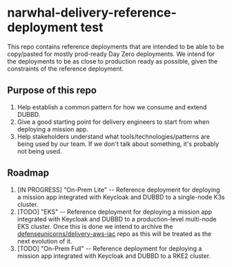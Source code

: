 # narwhal-delivery-reference-deployment test

This repo contains reference deployments that are intended to be able to be copy/pasted for mostly prod-ready Day Zero deployments. We intend for the deployments to be as close to production ready as possible, given the constraints of the reference deployment.

## Purpose of this repo

1. Help establish a common pattern for how we consume and extend DUBBD.
2. Give a good starting point for delivery engineers to start from when deploying a mission app.
3. Help stakeholders understand what tools/technologies/patterns are being used by our team. If we don't talk about something, it's probably not being used.

## Roadmap

1. [IN PROGRESS] "On-Prem Lite" -- Reference deployment for deploying a mission app integrated with Keycloak and DUBBD to a single-node K3s cluster.
2. [TODO] "EKS" -- Reference deployment for deploying a mission app integrated with Keycloak and DUBBD to a production-level multi-node EKS cluster. Once this is done we intend to archive the [defenseunicorns/delivery-aws-iac](https://github.com/defenseunicorns/delivery-aws-iac) repo as this will be treated as the next evolution of it.
3. [TODO] "On-Prem Full" -- Reference deployment for deploying a mission app integrated with Keycloak and DUBBD to a RKE2 cluster.
